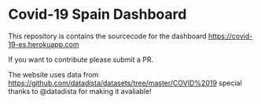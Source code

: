 # Covid-19 Spain Dashboard

This repository is contains the sourcecode for the dashboard https://covid-19-es.herokuapp.com

If you want to contribute please submit a PR.

The website uses data from https://github.com/datadista/datasets/tree/master/COVID%2019 special thanks to @datadista for making it avaliable!